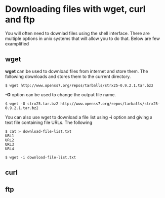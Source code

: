 # Downloading files with wget, curl and ftp
You will often need to downlad files using the shell interface. There are multiple options in unix systems that will allow you to do that. Below are few examplified

## wget
**wget** can be used to download files from internet and store them. The following downloads and stores them to the current directory.

```
$ wget http://www.openss7.org/repos/tarballs/strx25-0.9.2.1.tar.bz2
```

 **-O** option can be used to change the output file name.

```
$ wget -O strx25.tar.bz2 http://www.openss7.org/repos/tarballs/strx25-0.9.2.1.tar.bz2
```

You can also use wget to download a file list using **-i** option and giving a text file containing file URLs. The following

```
$ cat > download-file-list.txt
URL1
URL2
URL3
URL4

$ wget -i download-file-list.txt
```

## curl


## ftp
